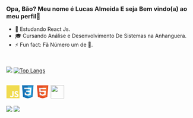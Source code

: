 ### Opa, Bão? Meu nome é Lucas Almeida E seja Bem vindo(a) ao meu perfil👋


- 🌱 Estudando React Js.
- 🎓 Cursando Análise e Desenvolvimento De Sistemas na Anhanguera.
- ⚡ Fun fact: Fã Número um de 🥔.
<br/>


[![](https://github-readme-stats.vercel.app/api?username=AlmasBrightSky&show_icons=true&theme=tokyonight&rank_icon=github)](https://github.com/AlmasBrightSky/github-readme-stats#)
[![Top Langs](https://github-readme-stats.vercel.app/api/top-langs/?username=AlmasBrightSky&layout=compact&theme=tokyonight)](https://github.com/AlmasBrightSky/github-readme-stats)

<br/>

<div> 
  <img width="36px" height="36px" src="https://raw.githubusercontent.com/devicons/devicon/master/icons/javascript/javascript-plain.svg"/>
  <img width="36px" height="36px" src="https://raw.githubusercontent.com/devicons/devicon/master/icons/css3/css3-original.svg"/>
  <img width="36px" height="36px" src="https://raw.githubusercontent.com/devicons/devicon/master/icons/html5/html5-original.svg"/>
  <img width="36px" height="36px" src="https://camo.githubusercontent.com/73ab9b9d0048d8a4b1110c1643d6b717b52ba97641dc5fe160191afe034187a4/68747470733a2f2f696d672e69636f6e73382e636f6d2f756c74726176696f6c65742f34302f3030303030302f72656163742d2d76322e706e67"/>

</div>

<br/>

<div>
  <a href" "><img src="https://img.shields.io/badge/Discord-7289DA?style=for-the-badge&logo=discord&logoColor=white"/></a>
  <a><img src="https://img.shields.io/badge/LinkedIn-0077B5?style=for-the-badge&logo=linkedin&logoColor=white" /></a>
</div>
